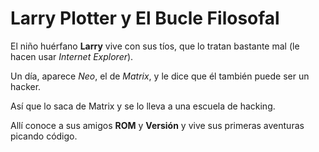 # Larry Plotter y El Bucle Filosofal

El niño huérfano **Larry** vive con sus tíos, que lo tratan bastante mal (le hacen usar *Internet Explorer*). 

Un día, aparece *Neo*, el de *Matrix*, y le dice que él también puede ser un hacker. 

Así que lo saca de Matrix y se lo lleva a una escuela de hacking.

Allí conoce a sus amigos **ROM** y **Versión** y vive sus primeras aventuras picando código.